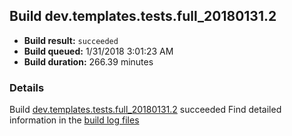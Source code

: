 ## Build dev.templates.tests.full_20180131.2
- **Build result:** `succeeded`
- **Build queued:** 1/31/2018 3:01:23 AM
- **Build duration:** 266.39 minutes
### Details
Build [dev.templates.tests.full_20180131.2](https://winappstudio.visualstudio.com/web/build.aspx?pcguid=a4ef43be-68ce-4195-a619-079b4d9834c2&builduri=vstfs%3a%2f%2f%2fBuild%2fBuild%2f24838) succeeded
Find detailed information in the [build log files](https://uwpctdiags.blob.core.windows.net/buildlogs/dev.templates.tests.full_20180131.2_logs.zip)
